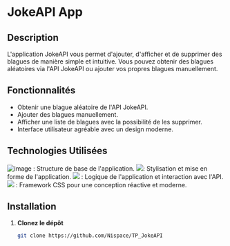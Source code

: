 # JokeAPI App

## Description
L'application JokeAPI vous permet d'ajouter, d'afficher et de supprimer des blagues de manière simple et intuitive. Vous pouvez obtenir des blagues aléatoires via l'API JokeAPI ou ajouter vos propres blagues manuellement.

## Fonctionnalités
- Obtenir une blague aléatoire de l'API JokeAPI.
- Ajouter des blagues manuellement.
- Afficher une liste de blagues avec la possibilité de les supprimer.
- Interface utilisateur agréable avec un design moderne.

## Technologies Utilisées
![image](https://img.shields.io/badge/Linux-FCC624?style=for-the-badge&logo=linux&logoColor=black) : Structure de base de l'application.
<img src="{https://img.shields.io/badge/CSS3-1572B6?style=for-the-badge&logo=css3&logoColor=white}" />: Stylisation et mise en forme de l'application.
<img src="{https://img.shields.io/badge/JavaScript-323330?style=for-the-badge&logo=javascript&logoColor=F7DF1E}" /> : Logique de l'application et interaction avec l'API.
<img src="{https://img.shields.io/badge/Bootstrap-563D7C?style=for-the-badge&logo=bootstrap&logoColor=white}" /> : Framework CSS pour une conception réactive et moderne.

## Installation

1. **Clonez le dépôt**
   ```bash
   git clone https://github.com/Nispace/TP_JokeAPI
